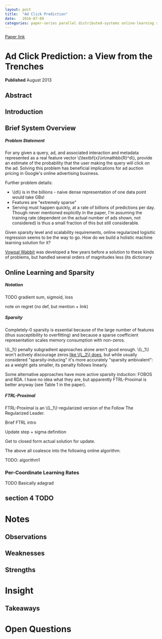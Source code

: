 ```yaml
---
layout: post
title:  "Ad Click Prediction"
date:   2016-07-09
categories: paper-series parallel distributed-systems online-learning scalability
---
```


[Paper link](http://dl.acm.org/citation.cfm?id=2488200)

# Ad Click Prediction: a View from the Trenches

**Published** August 2013

## Abstract

## Introduction

## Brief System Overview

##### Problem Statement

For any given a query, ad, and associated interaction and metadata represented as a real feature vector \\(\textbf{x}\in\mathbb{R}^d\\), provide an estimate of the probability that the user making the query will click on the ad. Solving this problem has beneficial implications for ad auction pricing in Google's online advertising business.

Further problem details:

* \\(d\\) is in the billions - naive dense representation of one data point would take GBs!
* Features are "extremely sparse"
* Serving must happen quickly, at a rate of billions of predictions per day. Though never mentioned explicitly in the paper, I'm assuming the training rate (dependent on the actual number of ads shown, not considered) is thus a small fraction of this but still considerable.

Given sparsity level and scalability requirements, online regularized logisitic regression seems to be the way to go. How do we build a holistic machine learning solution for it?

[Vowpal Wabbit](https://arxiv.org/abs/1110.4198) was developed a few years before a solution to these kinds of problems, but handled several orders of magnitudes less (its dictionary 

## Online Learning and Sparsity

##### Notation

TODO
gradient sum, sigmoid, loss

note on regret (no def, but mention + link)

##### Sparsity

Completely-0 sparsity is essential because of the large number of features (thus susceptibility to overfitting) and because a sparse coefficient representation scales memory consumption with non-zeros.

\\(L_1\\) penalty subgradient approaches alone aren't good enough. \\(L_1\\) won't actively discourage zeros [like \\(L_2\\) does](stackoverflow), but while usually considered "sparsity-inducing" it's more accurately "sparsity ambivalent": as a weight gets smaller, its penalty follows linearly.

Some alternative approaches have more active sparsity induction: FOBOS and RDA. I have no idea what they are, but apparently FTRL-Proximal is better anyway (see Table 1 in the paper).

##### FTRL-Proximal

FTRL-Proximal is an \\(L_1\\)-regularized version of the Follow The Regularized Leader.

Brief FTRL intro

Update step + sigma definition

Get to closed form actual solution for update.

The above all coalesce into the following online algorithm:

TODO: algorithm1

### Per-Coordinate Learning Rates

TODO
Basically adagrad

## section 4 TODO

# Notes

## Observations

## Weaknesses

## Strengths

# Insight

## Takeaways

# Open Questions
